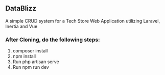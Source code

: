 ## DataBlizz

A simple CRUD system for a Tech Store Web Application utilizing Laravel, Inertia and Vue

### After Cloning, do the following steps:
1. composer install
2. npm install
3. Run php artisan serve
4. Run npm run dev

